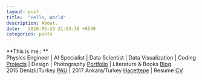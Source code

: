 ```yaml
---
layout: post
title:  "Hello, World"
description: About.
date:   2016-05-23 21:03:36 +0530
categories: posts
---
```


**This is me : **  
Physics Engineer | AI Specialist | Data Scientist | Data Visualization | Coding [Projects](https://github.com/ozlemekici?tab=repositories) | Design | Photography [Portfolio](https://www.instagram.com/levlapad) | Literature & Books [Blog](https://levlaninnotdefteri.blogspot.com/)
<br/>
2015 Denizli/Turkey [PAU](http://www.pau.edu.tr/) | 2017 Ankara/Turkey [Hacettepe](http://www.hacettepe.edu.tr/) | Resume [CV](https://drive.google.com/file/d/1lK_MizLmf7yhO4ymM3D0f2h8fZa_QoJP/view?usp=sharing)
